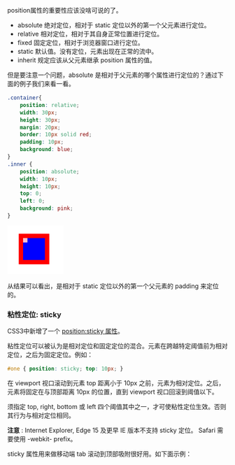 position属性的重要性应该没啥可说的了。

- absolute 绝对定位，相对于 static 定位以外的第一个父元素进行定位。
- relative 相对定位，相对于其自身正常位置进行定位。
- fixed 固定定位，相对于浏览器窗口进行定位。
- static 默认值。没有定位，元素出现在正常的流中。
- inherit 规定应该从父元素继承 position 属性的值。

但是要注意一个问题，absolute 是相对于父元素的哪个属性进行定位的？通过下面的例子我们来看一看。

```css
.container{
    position: relative;
    width: 30px;
    height: 30px;
    margin: 20px;
    border: 10px solid red;
    padding: 10px;
    background: blue;
}
.inner {
    position: absolute;
    width: 10px;
    height: 10px;
    top: 0;
    left: 0;
    background: pink;
}
```

![示例](./positon.png)

从结果可以看出，是相对于 static 定位以外的第一个父元素的 padding 来定位的。

### 粘性定位: sticky

CSS3中新增了一个 [position:sticky 属性](https://developer.mozilla.org/zh-CN/docs/Web/CSS/position#语法)。

粘性定位可以被认为是相对定位和固定定位的混合。元素在跨越特定阈值前为相对定位，之后为固定定位。例如：

```css
#one { position: sticky; top: 10px; }
```

在 viewport 视口滚动到元素 top 距离小于 10px 之前，元素为相对定位。之后，元素将固定在与顶部距离 10px 的位置，直到 viewport 视口回滚到阈值以下。

须指定 top, right, bottom 或 left 四个阈值其中之一，才可使粘性定位生效。否则其行为与相对定位相同。

**注意** : Internet Explorer, Edge 15 及更早 IE 版本不支持 sticky 定位。 Safari 需要使用 -webkit- prefix。

sticky 属性用来做移动端 tab 滚动到顶部吸附很好用。如下面示例：



